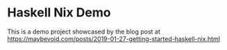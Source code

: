 # Haskell Nix Demo

This is a demo project showcased by the blog post at https://maybevoid.com/posts/2019-01-27-getting-started-haskell-nix.html